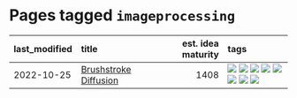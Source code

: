 # Pages tagged `imageprocessing`

|last_modified|title|est. idea maturity|tags
|:---|:---|---:|:---|
|2022-10-25|[Brushstroke Diffusion](../brushstroke-diffusion.md)|1408|[![](https://img.shields.io/badge/tag-artisticstyletransfer-fe4dc)](../tags/artisticstyletransfer.md) [![](https://img.shields.io/badge/tag-creativity-d5ffe)](../tags/creativity.md) [![](https://img.shields.io/badge/tag-deepgenerativemodeling-a68128)](../tags/deepgenerativemodeling.md) [![](https://img.shields.io/badge/tag-experimental-da6994)](../tags/experimental.md) [![](https://img.shields.io/badge/tag-imageprocessing-b4243e)](../tags/imageprocessing.md) [![](https://img.shields.io/badge/tag-modeltraining-b7fb0)](../tags/modeltraining.md) [![](https://img.shields.io/badge/tag-painting-b25b5)](../tags/painting.md) [![](https://img.shields.io/badge/tag-wip-77a0)](../tags/wip.md)|